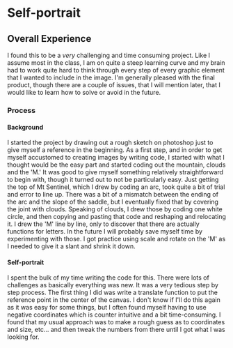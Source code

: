 # Self-portrait

## Overall Experience
I found this to be a *very* challenging and time consuming project. Like I assume most in the class, I am on quite a steep learning curve and my brain had to work quite hard to think through every step of every graphic element that I wanted to include in the image. I'm generally pleased with the final product, though there are a couple of issues, that I will mention later, that I would like to learn how to solve or avoid in the future.

### Process
#### Background
I started the project by drawing out a rough sketch on photoshop just to give myself a reference in the beginning. As a first step, and in order to get myself accustomed to creating images by writing code, I started with what I thought would be the easy part and started coding out the mountain, clouds and the 'M.' It was good to give myself something relatively straightforward to begin with, though it turned out to not be particularly easy. Just getting the top of Mt Sentinel, which I drew by coding an arc, took quite a bit of trial and error to line up. There was a bit of a mismatch between the ending of the arc and the slope of the saddle, but I eventually fixed that by covering the joint with clouds. Speaking of clouds, I drew those by coding one white circle, and then copying and pasting that code and reshaping and relocating it. I drew the 'M' line by line, only to discover that there are actually functions for letters. In the future I will probably save myself time by experimenting with those. I got practice using scale and rotate on the 'M' as I needed to give it a slant and shrink it down.

#### Self-portrait
I spent the bulk of my time writing the code for this. There were lots of challenges as basically everything was new. It was a very tedious step by step process. The first thing I did was write a translate function to put the reference point in the center of the canvas. I don't know if I'll do this again as it was easy for some things, but I often found myself having to use negative coordinates which is counter intuitive and a bit time-consuming. I found that my usual approach was to make a rough guess as to coordinates and size, etc... and then tweak the numbers from there until I got what I was looking for.
